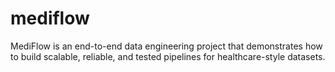 # mediflow
MediFlow is an end-to-end data engineering project that demonstrates how to build scalable, reliable, and tested pipelines for healthcare-style datasets.
